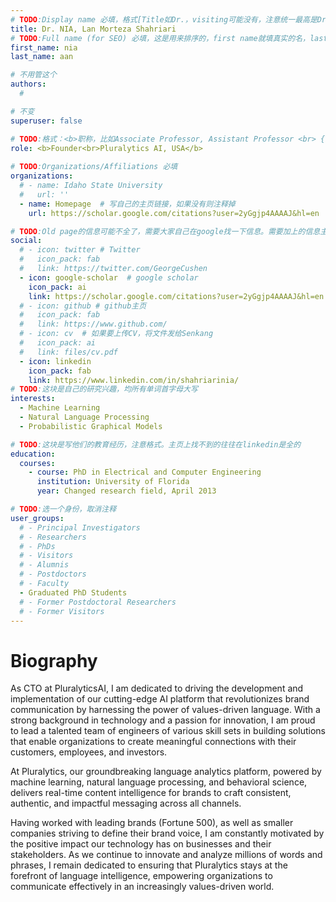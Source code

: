```yaml
---
# TODO:Display name 必填，格式[Title如Dr.，visiting可能没有，注意统一最高是Dr. 而不是Prof.] [全大写的Last name][, ][首字母大写的Last name]
title: Dr. NIA, Lan Morteza Shahriari 
# TODO:Full name (for SEO) 必填，这是用来排序的，first name就填真实的名，last_name一定按照excel填写
first_name: nia   
last_name: aan

# 不用管这个
authors:
  # 

# 不变
superuser: false

# TODO:格式：<b>职称，比如Associate Professor, Assistant Professor <br> {工作单位}, {工作国家:China、USA等}</b>
role: <b>Founder<br>Pluralytics AI, USA</b>
 
# TODO:Organizations/Affiliations 必填
organizations:
  # - name: Idaho State University 
  #   url: ''
  - name: Homepage  # 写自己的主页链接，如果没有则注释掉
    url: https://scholar.google.com/citations?user=2yGgjp4AAAAJ&hl=en

# TODO:Old page的信息可能不全了，需要大家自己在google找一下信息。需要加上的信息主要包含email、google scholar、个人主页、linkedin
social:
  # - icon: twitter # Twitter
  #   icon_pack: fab  
  #   link: https://twitter.com/GeorgeCushen
  - icon: google-scholar  # google scholar
    icon_pack: ai
    link: https://scholar.google.com/citations?user=2yGgjp4AAAAJ&hl=en
  # - icon: github # github主页
  #   icon_pack: fab   
  #   link: https://www.github.com/
  # - icon: cv  # 如果要上传CV，将文件发给Senkang
  #   icon_pack: ai
  #   link: files/cv.pdf
  - icon: linkedin 
    icon_pack: fab
    link: https://www.linkedin.com/in/shahriarinia/
# TODO:这块是自己的研究兴趣，均所有单词首字母大写
interests:
  - Machine Learning
  - Natural Language Processing
  - Probabilistic Graphical Models

# TODO:这块是写他们的教育经历，注意格式。主页上找不到的往往在linkedin是全的
education:
  courses:
    - course: PhD in Electrical and Computer Engineering
      institution: University of Florida
      year: Changed research field, April 2013

# TODO:选一个身份，取消注释
user_groups:
  # - Principal Investigators
  # - Researchers
  # - PhDs
  # - Visitors
  # - Alumnis
  # - Postdoctors
  # - Faculty
  - Graduated PhD Students
  # - Former Postdoctoral Researchers
  # - Former Visitors
---
```

<!-- TODO:写自己的Biography -->
# Biography
<!-- 这部分不要写他们的PhD招生信息，直接复制他们主页的个人简介。实在没有，在excel备注一下{个人资料缺失}再提交给我 -->
<!-- <p style="text-align:justify">  -->
As CTO at PluralyticsAI, I am dedicated to driving the development and implementation of our cutting-edge AI platform that revolutionizes brand communication by harnessing the power of values-driven language. With a strong background in technology and a passion for innovation, I am proud to lead a talented team of engineers of various skill sets in building solutions that enable organizations to create meaningful connections with their customers, employees, and investors.

At Pluralytics, our groundbreaking language analytics platform, powered by machine learning, natural language processing, and behavioral science, delivers real-time content intelligence for brands to craft consistent, authentic, and impactful messaging across all channels.

Having worked with leading brands (Fortune 500), as well as smaller companies striving to define their brand voice, I am constantly motivated by the positive impact our technology has on businesses and their stakeholders. As we continue to innovate and analyze millions of words and phrases, I remain dedicated to ensuring that Pluralytics stays at the forefront of language intelligence, empowering organizations to communicate effectively in an increasingly values-driven world.
